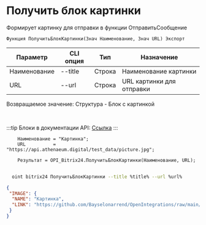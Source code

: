 ﻿---
sidebar_position: 8
---

# Получить блок картинки
 Формирует картинку для отправки в функции ОтправитьСообщение



`Функция ПолучитьБлокКартинки(Знач Наименование, Знач URL) Экспорт`

  | Параметр | CLI опция | Тип | Назначение |
  |-|-|-|-|
  | Наименование | --title | Строка | Наименование картинки |
  | URL | --url | Строка | URL картинки для отправки |

  
  Возвращаемое значение:   Структура - Блок с картинкой

<br/>

:::tip
Блоки в документации API: [Ссылка](https://dev.1c-bitrix.ru/learning/course/?COURSE_ID=93&CHAPTER_ID=07867)
:::
<br/>


```bsl title="Пример кода"
    Наименование = "Картинка";
    URL          = "https://api.athenaeum.digital/test_data/picture.jpg";

    Результат = OPI_Bitrix24.ПолучитьБлокКартинки(Наименование, URL);
```



```sh title="Пример команды CLI"
    
  oint bitrix24 ПолучитьБлокКартинки --title %title% --url %url%

```

```json title="Результат"
{
 "IMAGE": {
  "NAME": "Картинка",
  "LINK": "https://github.com/Bayselonarrend/OpenIntegrations/raw/main/service/test_data/picture.jpg"
 }
}
```
